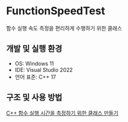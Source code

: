 # FunctionSpeedTest

함수 실행 속도 측정을 편리하게 수행하기 위한 클래스

## 개발 및 실행 환경

- OS: Windows 11
- IDE: Visual Studio 2022
- 언어 표준: C++ 17

## 구조 및 사용 방법

<a href='https://nansu0425.github.io/posts/C++-%ED%95%A8%EC%88%98-%EC%8B%A4%ED%96%89-%EC%8B%9C%EA%B0%84%EC%9D%84-%EC%B8%A1%EC%A0%95%ED%95%98%EA%B8%B0-%EC%9C%84%ED%95%9C-%ED%81%B4%EB%9E%98%EC%8A%A4-%EB%A7%8C%EB%93%A4%EA%B8%B0/' 
  target='_blank'>C++ 함수 실행 시간을 측정하기 위한 클래스 만들기</a>
